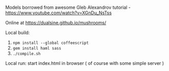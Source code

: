 Models borrowed from awesome Gleb Alexandrov tutorial - https://www.youtube.com/watch?v=XGnDu_NsTss

Online at https://dualsine.github.io/mushrooms/

Local build:
1. `npm install --global coffeescript`
2. `gem install haml sass`
3. `./compile.sh`

Local run:
start index.html in browser ( of course with some simple server ) 
